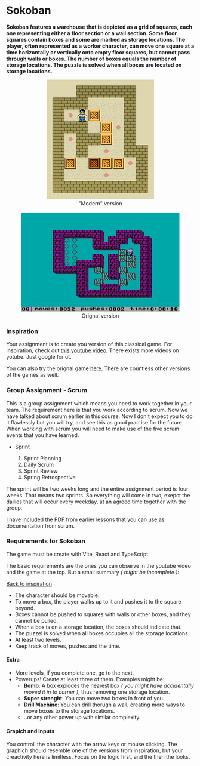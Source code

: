 # Sokoban

**Sokoban features a warehouse that is depicted as a grid of squares, each one representing either a floor section or a wall section. Some floor squares contain boxes and some are marked as storage locations. The player, often represented as a worker character, can move one square at a time horizontally or vertically onto empty floor squares, but cannot pass through walls or boxes. The number of boxes equals the number of storage locations. The puzzle is solved when all boxes are located on storage locations.**

<figure style="margin-bottom: 1rem; text-align: center">
  <img src="./src/assets/Sokoban_ani.gif"/>
  <figcaption>"Modern" version</figcaption>
</figure>

<figure style="margin-bottom: 1rem; text-align: center">
  <img src="./src/assets/Sokoban-1981.jpg"/>
  <figcaption>Orignal version</figcaption>
</figure>

### Inspiration

Your assignment is to create you version of this classical game. For inspiration, check out [this youtube video.](https://www.youtube.com/watch?v=xvu6r5_4_T4) There exists more videos on yotube. Just google for ut.

You can also try the orignal game [here.](https://www.retrogames.cz/play_409-DOS.php) There are countless other versions of the games as well.

### Group Assignment - Scrum

This is a group assignment which means you need to work together in your team. The requirement here is that you work according to scrum. Now we have talked about scrum earlier in this course. Now I don't expect you to do it flawlessly but you will try, and see this as good practise for the future. When working with scrum you will need to make use of the five scrum events that you have learned.

- Sprint

  1. Sprint Planning
  2. Daily Scrum
  3. Sprint Review
  4. Spring Retrospective

The sprint will be two weeks long and the entire assignment period is four weeks. That means two sprints. So everything will come in two, exepct the dailies that will occur every weekday, at an agreed time together with the group.

I have included the PDF from earlier lessons that you can use as documentation from scrum.

### Requirements for Sokoban

The game must be create with Vite, React and TypeScript.

The basic requirements are the ones you can observe in the youtube video and the game at the top. But a small summary _( might be incomplete )_:

[Back to inspiration](#inspiration)

- The character should be movable.
- To move a box, the player walks up to it and pushes it to the square beyond.
- Boxes cannot be pushed to squares with walls or other boxes, and they cannot be pulled.
- When a box is on a storage location, the boxes should indicate that.
- The puzzel is solved when all boxes occupies all the storage locations.
- At least two levels.
- Keep track of moves, pushes and the time.

#### Extra

- More levels, if you complete one, go to the next.
- Powerups! Create at least three of them. Examples might be:
  - **Bomb**: A box explodes the nearest box _( you might have accidentally moved it in to corner )_, thus removing one storage location.
  - **Super strenght**: You can move two boxes in front of you.
  - **Drill Machine**: You can drill thorugh a wall, creating more ways to move boxes to the storage locations.
  - ..or any other power up with similar complexity.

#### Grapich and inputs

You controll the character with the arrow keys or mouse clicking. The graphich should resemble one of the versions from inspiration, but your creactivity here is limitless. Focus on the logic first, and the then the looks.
